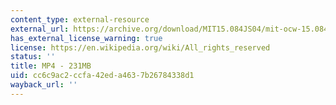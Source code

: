 ```yaml
---
content_type: external-resource
external_url: https://archive.org/download/MIT15.084JS04/mit-ocw-15.084j-freund-13apr2004-220k.mp4
has_external_license_warning: true
license: https://en.wikipedia.org/wiki/All_rights_reserved
status: ''
title: MP4 - 231MB
uid: cc6c9ac2-ccfa-42ed-a463-7b26784338d1
wayback_url: ''
---
```

